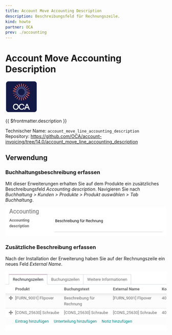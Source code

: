 ```yaml
---
title: Account Move Accounting Description
description: Beschreibungsfeld für Rechnungszeile.
kind: howto
partner: OCA
prev: ./accounting
---
```


# Account Move Accounting Description

![icon_oca_app](attachments/icon_oca_app.png)

{{ $frontmatter.description }}

Technischer Name: `account_move_line_accounting_description`\
Repository: <https://github.com/OCA/account-invoicing/tree/14.0/account_move_line_accounting_description>

## Verwendung

### Buchhaltungsbeschreibung erfassen

Mit dieser Erweiterungen erhalten Sie auf dem Produkte ein zusätzliches Beschreibungsfeld _Accounting description_. Navigieren Sie nach _Buchhaltung > Kunden > Produkte > Produkt auswählen > Tab Buchhaltung_.

![](attachments/Acccount%20Move%20Accounting%20Description%20Product.png)

### Zusätzliche Beschreibung erfassen

Nach der Installation der Erweiterung haben Sie auf der Rechnungszeile ein neues Feld _External Name_.

![](attachments/Acccount%20Move%20Accounting%20Description.png)
